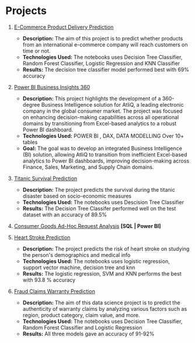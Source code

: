 # Projects
01. [E-Commerce Product Delivery Prediction](https://github.com/AMS-appys/Data_Analysis/tree/main/E-Commerce%20Product%20Delivery%20Prediction)
    - **Description:** The aim of this project is to predict whether products from an international e-commerce company will reach customers on time or not.
    - **Technologies Used:** The notebooks uses Decision Tree Classifier, Random Forest Classifier, Logistic Regression and KNN Classifier
    - **Results:** The decision tree classifier model performed best with 69% accuracy

02. [Power BI Business Insights 360](https://github.com/AMS-appys/Data_Analysis/tree/main/Power%20BI/BI%20360)
    - **Description:** This project highlights the development of a 360-degree Business Intelligence solution for AtliQ, a leading electronic company in the global consumer market. The project was focused on enhancing decision-making capabilities across all operational domains by transitioning from Excel-based analytics to a robust Power BI dashboard.
    - **Technologies Used:** POWER BI , DAX, DATA MODELLING Over 10+ tables
    - **Goal:** The goal was to develop an integrated Business Intelligence (BI) solution, allowing AtliQ to transition from inefficient Excel-based analytics to Power BI dashboards, improving decision-making across Finance, Sales, Marketing, and Supply Chain domains.

03. [Titanic Survival Prediction](https://github.com/AMS-appys/Data_Analysis/tree/main/Titanic%20Survival%20Prediction)
    -  **Description:** The project predicts the survival during the titanic disaster based on socio-economic measures
    - **Technologies Used:** The notebooks uses Descision Tree Classifier
    - **Results:** The Decision Tree Classifer performed well on the test dataset with an accuracy of 89.5%
04. [Consumer Goods Ad-Hoc Request Analysis](https://github.com/AMS-appys/Data_Analysis/tree/main/SQL/Consumer-Goods) **[SQL | Power BI]** 

05. [Heart Stroke Prediction](https://github.com/AMS-appys/Data_Analysis/tree/main/Heart%20Stroke%20Prediction)
    - **Description:** The project predicts the risk of heart stroke on studying the person's demographics and medical info
    - **Technologies Used:** The notebooks uses logistic regression, support vector machine, decision tree and knn
    - **Results:** The logistic regression, SVM and KNN performs the best with 93.8 % accuracy
06. [Fraud Claims Warranty Prediction](https://github.com/AMS-appys/Data_Analysis/tree/main/Fraud%20Claims%20Warranty%20Prediction)
    - **Description:** The aim of this data science project is to predict the authenticity of warranty claims by analyzing various factors such as region, product category, claim value, and more.
    - **Technologies Used:** The notebooks uses Decision Tree Classifier, Random Forest Classifier and Logistic Regression
    - **Results:** All three models gave an accuracy of 91-92%
